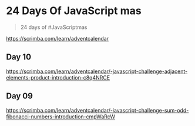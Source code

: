 # 24 Days Of JavaScript mas

> 24 days of #JavaScriptmas

https://scrimba.com/learn/adventcalendar

## Day 10

https://scrimba.com/learn/adventcalendar/-javascript-challenge-adjacent-elements-product-introduction-c8q4NRCE

## Day 09

https://scrimba.com/learn/adventcalendar/-javascript-challenge-sum-odd-fibonacci-numbers-introduction-cmpWaRcW

